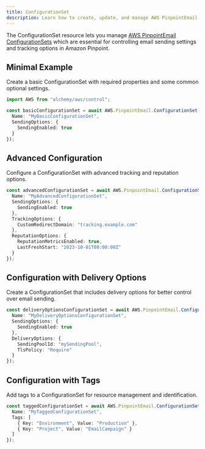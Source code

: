 ```yaml
---
title: ConfigurationSet
description: Learn how to create, update, and manage AWS PinpointEmail ConfigurationSets using Alchemy Cloud Control.
---
```


The ConfigurationSet resource lets you manage [AWS PinpointEmail ConfigurationSets](https://docs.aws.amazon.com/pinpointemail/latest/userguide/) which are essential for controlling email sending settings and tracking options in Amazon Pinpoint.

## Minimal Example

Create a basic ConfigurationSet with required properties and some common optional settings.

```ts
import AWS from "alchemy/aws/control";

const basicConfigurationSet = await AWS.PinpointEmail.ConfigurationSet("basicConfigSet", {
  Name: "MyBasicConfigurationSet",
  SendingOptions: {
    SendingEnabled: true
  }
});
```

## Advanced Configuration

Configure a ConfigurationSet with advanced tracking and reputation options.

```ts
const advancedConfigurationSet = await AWS.PinpointEmail.ConfigurationSet("advancedConfigSet", {
  Name: "MyAdvancedConfigurationSet",
  SendingOptions: {
    SendingEnabled: true
  },
  TrackingOptions: {
    CustomRedirectDomain: "tracking.example.com"
  },
  ReputationOptions: {
    ReputationMetricsEnabled: true,
    LastFreshStart: "2023-10-01T00:00:00Z"
  }
});
```

## Configuration with Delivery Options

Create a ConfigurationSet that includes delivery options for better control over email sending.

```ts
const deliveryOptionsConfigurationSet = await AWS.PinpointEmail.ConfigurationSet("deliveryOptionsConfigSet", {
  Name: "MyDeliveryOptionsConfigurationSet",
  SendingOptions: {
    SendingEnabled: true
  },
  DeliveryOptions: {
    SendingPoolId: "mySendingPool",
    TlsPolicy: "Require"
  }
});
```

## Configuration with Tags

Add tags to a ConfigurationSet for resource management and identification.

```ts
const taggedConfigurationSet = await AWS.PinpointEmail.ConfigurationSet("taggedConfigSet", {
  Name: "MyTaggedConfigurationSet",
  Tags: [
    { Key: "Environment", Value: "Production" },
    { Key: "Project", Value: "EmailCampaign" }
  ]
});
```